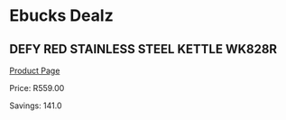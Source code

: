 
# Ebucks Dealz
## DEFY RED STAINLESS STEEL KETTLE WK828R
[Product Page](https://www.ebucks.com/web/shop/productSelected.do?prodId=1151036802&catId=1157551679)

Price: R559.00

Savings: 141.0


	